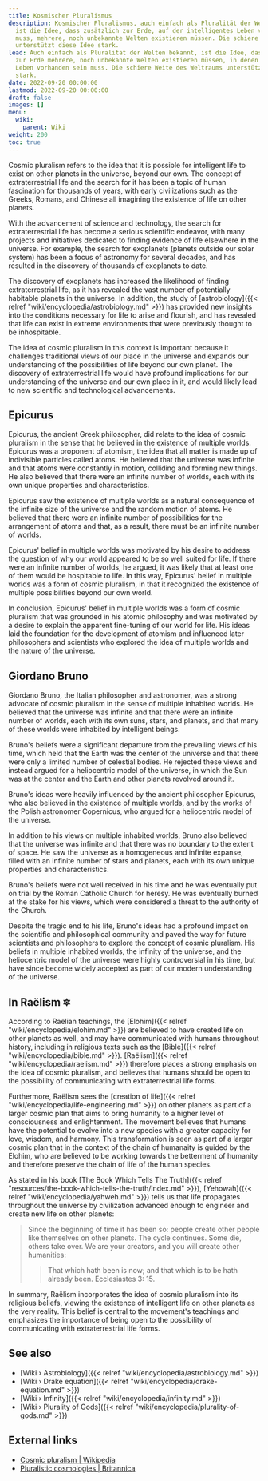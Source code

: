 ```yaml
---
title: Kosmischer Pluralismus
description: Kosmischer Pluralismus, auch einfach als Pluralität der Welten bekannt,
  ist die Idee, dass zusätzlich zur Erde, auf der intelligentes Leben vorhanden sein
  muss, mehrere, noch unbekannte Welten existieren müssen. Die schiere Weite des Weltraums
  unterstützt diese Idee stark.
lead: Auch einfach als Pluralität der Welten bekannt, ist die Idee, dass zusätzlich
  zur Erde mehrere, noch unbekannte Welten existieren müssen, in denen intelligentes
  Leben vorhanden sein muss. Die schiere Weite des Weltraums unterstützt diese Idee
  stark.
date: 2022-09-20 00:00:00
lastmod: 2022-09-20 00:00:00
draft: false
images: []
menu:
  wiki:
    parent: Wiki
weight: 200
toc: true
---
```


Cosmic pluralism refers to the idea that it is possible for intelligent life to exist on other planets in the universe, beyond our own. The concept of extraterrestrial life and the search for it has been a topic of human fascination for thousands of years, with early civilizations such as the Greeks, Romans, and Chinese all imagining the existence of life on other planets.

With the advancement of science and technology, the search for extraterrestrial life has become a serious scientific endeavor, with many projects and initiatives dedicated to finding evidence of life elsewhere in the universe. For example, the search for exoplanets (planets outside our solar system) has been a focus of astronomy for several decades, and has resulted in the discovery of thousands of exoplanets to date.

The discovery of exoplanets has increased the likelihood of finding extraterrestrial life, as it has revealed the vast number of potentially habitable planets in the universe. In addition, the study of [astrobiology]({{< relref "wiki/encyclopedia/astrobiology.md" >}}) has provided new insights into the conditions necessary for life to arise and flourish, and has revealed that life can exist in extreme environments that were previously thought to be inhospitable.

The idea of cosmic pluralism in this context is important because it challenges traditional views of our place in the universe and expands our understanding of the possibilities of life beyond our own planet. The discovery of extraterrestrial life would have profound implications for our understanding of the universe and our own place in it, and would likely lead to new scientific and technological advancements.

## Epicurus

Epicurus, the ancient Greek philosopher, did relate to the idea of cosmic pluralism in the sense that he believed in the existence of multiple worlds. Epicurus was a proponent of atomism, the idea that all matter is made up of indivisible particles called atoms. He believed that the universe was infinite and that atoms were constantly in motion, colliding and forming new things. He also believed that there were an infinite number of worlds, each with its own unique properties and characteristics.

Epicurus saw the existence of multiple worlds as a natural consequence of the infinite size of the universe and the random motion of atoms. He believed that there were an infinite number of possibilities for the arrangement of atoms and that, as a result, there must be an infinite number of worlds.

Epicurus' belief in multiple worlds was motivated by his desire to address the question of why our world appeared to be so well suited for life. If there were an infinite number of worlds, he argued, it was likely that at least one of them would be hospitable to life. In this way, Epicurus' belief in multiple worlds was a form of cosmic pluralism, in that it recognized the existence of multiple possibilities beyond our own world.

In conclusion, Epicurus' belief in multiple worlds was a form of cosmic pluralism that was grounded in his atomic philosophy and was motivated by a desire to explain the apparent fine-tuning of our world for life. His ideas laid the foundation for the development of atomism and influenced later philosophers and scientists who explored the idea of multiple worlds and the nature of the universe.

## Giordano Bruno

Giordano Bruno, the Italian philosopher and astronomer, was a strong advocate of cosmic pluralism in the sense of multiple inhabited worlds. He believed that the universe was infinite and that there were an infinite number of worlds, each with its own suns, stars, and planets, and that many of these worlds were inhabited by intelligent beings.

Bruno's beliefs were a significant departure from the prevailing views of his time, which held that the Earth was the center of the universe and that there were only a limited number of celestial bodies. He rejected these views and instead argued for a heliocentric model of the universe, in which the Sun was at the center and the Earth and other planets revolved around it.

Bruno's ideas were heavily influenced by the ancient philosopher Epicurus, who also believed in the existence of multiple worlds, and by the works of the Polish astronomer Copernicus, who argued for a heliocentric model of the universe.

In addition to his views on multiple inhabited worlds, Bruno also believed that the universe was infinite and that there was no boundary to the extent of space. He saw the universe as a homogeneous and infinite expanse, filled with an infinite number of stars and planets, each with its own unique properties and characteristics.

Bruno's beliefs were not well received in his time and he was eventually put on trial by the Roman Catholic Church for heresy. He was eventually burned at the stake for his views, which were considered a threat to the authority of the Church.

Despite the tragic end to his life, Bruno's ideas had a profound impact on the scientific and philosophical community and paved the way for future scientists and philosophers to explore the concept of cosmic pluralism. His beliefs in multiple inhabited worlds, the infinity of the universe, and the heliocentric model of the universe were highly controversial in his time, but have since become widely accepted as part of our modern understanding of the universe.

## In Raëlism 🔯

According to Raëlian teachings, the [Elohim]({{< relref "wiki/encyclopedia/elohim.md" >}}) are believed to have created life on other planets as well, and may have communicated with humans throughout history, including in religious texts such as the [Bible]({{< relref "wiki/encyclopedia/bible.md" >}}). [Raëlism]({{< relref "wiki/encyclopedia/raelism.md" >}}) therefore places a strong emphasis on the idea of cosmic pluralism, and believes that humans should be open to the possibility of communicating with extraterrestrial life forms.

Furthermore, Raëlism sees the [creation of life]({{< relref "wiki/encyclopedia/life-engineering.md" >}}) on other planets as part of a larger cosmic plan that aims to bring humanity to a higher level of consciousness and enlightenment. The movement believes that humans have the potential to evolve into a new species with a greater capacity for love, wisdom, and harmony. This transformation is seen as part of a larger cosmic plan that in the context of the chain of humanaity is guided by the Elohim, who are believed to be working towards the betterment of humanity and therefore preserve the chain of life of the human species.

As stated in his book [The Book Which Tells The Truth]({{< relref "resources/the-book-which-tells-the-truth/index.md" >}}), [Yehowah]({{< relref "wiki/encyclopedia/yahweh.md" >}}) tells us that life propagates throughout the universe by civilization advanced enough to engineer and create new life on other planets:

> Since the beginning of time it has been so: people create other people like themselves on other planets. The cycle continues. Some die, others take over. We are your creators, and you will create other humanities:
>
>> That which hath been is now; and that which is to be hath already been. Ecclesiastes 3: 15.

In summary, Raëlism incorporates the idea of cosmic pluralism into its religious beliefs, viewing the existence of intelligent life on other planets as the very reality. This belief is central to the movement's teachings and emphasizes the importance of being open to the possibility of communicating with extraterrestrial life forms.

## See also

- [Wiki › Astrobiology]({{< relref "wiki/encyclopedia/astrobiology.md" >}})
- [Wiki › Drake equation]({{< relref "wiki/encyclopedia/drake-equation.md" >}})
- [Wiki › Infinity]({{< relref "wiki/encyclopedia/infinity.md" >}})
- [Wiki › Plurality of Gods]({{< relref "wiki/encyclopedia/plurality-of-gods.md" >}})

## External links

- [Cosmic pluralism | Wikipedia](https://en.wikipedia.org/wiki/Cosmic_pluralism)
- [Pluralistic cosmologies | Britannica](https://www.britannica.com/topic/Western-philosophy/Pluralistic-cosmologies)